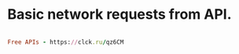 Basic network requests from API.
================================

````ruby

Free APIs - https://clck.ru/qz6CM

````
